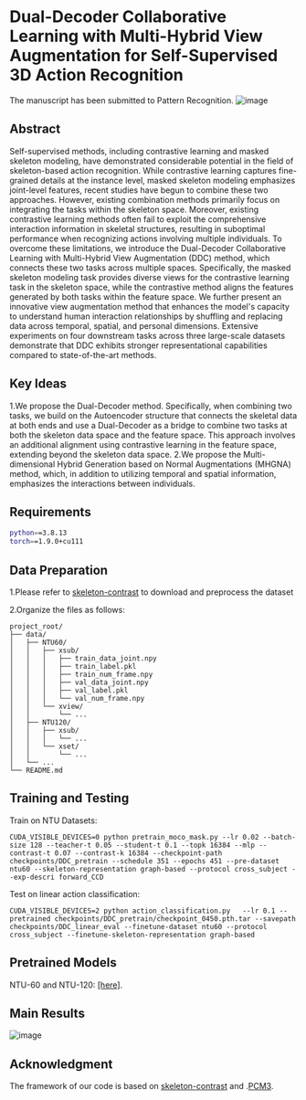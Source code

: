 # Dual-Decoder Collaborative Learning with Multi-Hybrid View Augmentation for Self-Supervised 3D Action Recognition
The manuscript has been submitted to Pattern Recognition.
![image](https://github.com/user-attachments/assets/41431d3c-5526-49fe-982a-98c6b8a98ee7)

## Abstract
Self-supervised methods, including contrastive learning and masked skeleton modeling, have demonstrated considerable potential in the field of skeleton-based action recognition. While contrastive learning captures fine-grained details at the instance level, masked skeleton modeling emphasizes joint-level features, recent studies have begun to combine these two approaches. However, existing combination methods primarily focus on integrating the tasks within the skeleton space. Moreover, existing contrastive learning methods often fail to exploit the comprehensive interaction information in skeletal structures, resulting in suboptimal performance when recognizing actions involving multiple individuals. To overcome these limitations, we introduce the Dual-Decoder Collaborative Learning with Multi-Hybrid View Augmentation (DDC) method, which connects these two tasks across multiple spaces. Specifically, the masked skeleton modeling task provides diverse views for the contrastive learning task in the skeleton space, while the contrastive method aligns the features generated by both tasks within the feature space. We further present an innovative view augmentation method that enhances the model's capacity to understand human interaction relationships by shuffling and replacing data across temporal, spatial, and personal dimensions. Extensive experiments on four downstream tasks across three large-scale datasets demonstrate that DDC exhibits stronger representational capabilities compared to state-of-the-art methods.

## Key Ideas
1.We propose the Dual-Decoder method. Specifically, when combining two tasks, we build on the Autoencoder structure that connects the skeletal data at both ends and use a Dual-Decoder as a bridge to combine two tasks at both the skeleton data space and the feature space. This approach involves an additional alignment using contrastive learning in the feature space, extending beyond the skeleton data space.
2.We propose the Multi-dimensional Hybrid Generation based on Normal Augmentations (MHGNA) method, which, in addition to utilizing temporal and spatial information, emphasizes the interactions between individuals.

## Requirements
```bash
python==3.8.13
torch==1.9.0+cu111
```

## Data Preparation
1.Please refer to [skeleton-contrast](https://github.com/fmthoker/skeleton-contrast) to download and preprocess the dataset

2.Organize the files as follows:
```
project_root/
├── data/
│   ├── NTU60/
│   │   ├── xsub/
│   │   │   ├── train_data_joint.npy
│   │   │   ├── train_label.pkl
│   │   │   ├── train_num_frame.npy
│   │   │   ├── val_data_joint.npy
│   │   │   ├── val_label.pkl
│   │   │   └── val_num_frame.npy
│   │   └── xview/
│   │       └── ...
│   ├── NTU120/
│   │   ├── xsub/
│   │   │   └── ...
│   │   └── xset/
│   │       └── ...
│   └── ...
└── README.md
```
## Training and Testing
Train on NTU Datasets:
```
CUDA_VISIBLE_DEVICES=0 python pretrain_moco_mask.py --lr 0.02 --batch-size 128 --teacher-t 0.05 --student-t 0.1 --topk 16384 --mlp --contrast-t 0.07 --contrast-k 16384 --checkpoint-path checkpoints/DDC_pretrain --schedule 351 --epochs 451 --pre-dataset ntu60 --skeleton-representation graph-based --protocol cross_subject --exp-descri forward_CCD

```
Test on linear action classification:
```
CUDA_VISIBLE_DEVICES=2 python action_classification.py   --lr 0.1 --pretrained checkpoints/DDC_pretrain/checkpoint_0450.pth.tar --savepath checkpoints/DDC_linear_eval --finetune-dataset ntu60 --protocol cross_subject --finetune-skeleton-representation graph-based
```
## Pretrained Models
NTU-60 and NTU-120: [[here]](https://drive.google.com/drive/folders/17SDuCUOa9iPpNkRtiywmYua9xqo8AwOs?usp=sharing).


## Main Results
![image](https://github.com/user-attachments/assets/3238919a-da71-4435-a507-834f78dd1436)

## Acknowledgment
The framework of our code is based on [skeleton-contrast](https://github.com/fmthoker/skeleton-contrast) and .[PCM3](https://github.com/JHang2020/PCM3/tree/master?tab=readme-ov-file).

